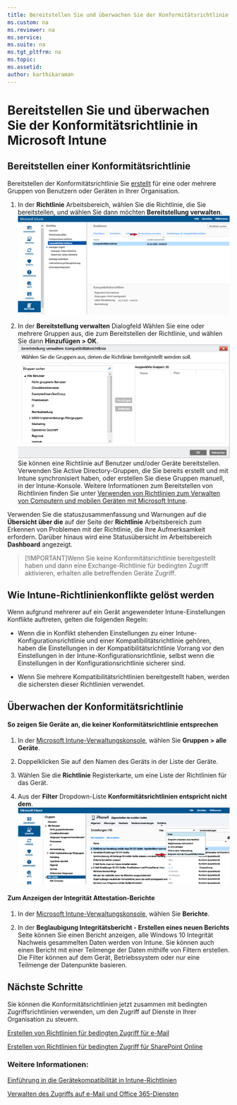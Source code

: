 ```yaml
---
title: Bereitstellen Sie und überwachen Sie der Konformitätsrichtlinie in Microsoft Intune
ms.custom: na
ms.reviewer: na
ms.service:
ms.suite: na
ms.tgt_pltfrm: na
ms.topic:
ms.assetid:
author: karthikaraman
---
```

# Bereitstellen Sie und überwachen Sie der Konformitätsrichtlinie in Microsoft Intune
## Bereitstellen einer Konformitätsrichtlinie
Bereitstellen der Konformitätsrichtlinie Sie [erstellt](create-a-device-compliance-policy-in-microsoft-intune.md) für eine oder mehrere Gruppen von Benutzern oder Geräten in Ihrer Organisation.

1.  In der **Richtlinie** Arbeitsbereich, wählen Sie die Richtlinie, die Sie bereitstellen, und wählen Sie dann möchten **Bereitstellung verwalten**.
![IntuneSA3cDeployCompliancePolicy2](./media/intune-sa-3c-deploy-compliance-policy2.png)

2.  In der **Bereitstellung verwalten** Dialogfeld Wählen Sie eine oder mehrere Gruppen aus, die zum Bereitstellen der Richtlinie, und wählen Sie dann **Hinzufügen > OK**.
![IntuneSA3dDeployCompliancePolicy3_Manage](./media/intune-sa-3d-deploy-compliance-policy3-Manage.png)
Sie können eine Richtlinie auf Benutzer und/oder Geräte bereitstellen. Verwenden Sie Active Directory-Gruppen, die Sie bereits erstellt und mit Intune synchronisiert haben, oder erstellen Sie diese Gruppen manuell, in der Intune-Konsole. Weitere Informationen zum Bereitstellen von Richtlinien finden Sie unter [Verwenden von Richtlinien zum Verwalten von Computern und mobilen Geräten mit Microsoft Intune](./intunedocs/use-policies-to-manage-computers-and-mobile-devices-with-microsoft-intune.md).

Verwenden Sie die statuszusammenfassung und Warnungen auf die **Übersicht über die** auf der Seite der **Richtlinie** Arbeitsbereich zum Erkennen von Problemen mit der Richtlinie, die Ihre Aufmerksamkeit erfordern. Darüber hinaus wird eine Statusübersicht im Arbeitsbereich **Dashboard** angezeigt.

> [!IMPORTANT]Wenn Sie keine Konformitätsrichtlinie bereitgestellt haben und dann eine Exchange-Richtlinie für bedingten Zugriff aktivieren, erhalten alle betreffenden Geräte Zugriff.

## Wie Intune-Richtlinienkonflikte gelöst werden
Wenn aufgrund mehrerer auf ein Gerät angewendeter Intune-Einstellungen Konflikte auftreten, gelten die folgenden Regeln:

-   Wenn die in Konflikt stehenden Einstellungen zu einer Intune-Konfigurationsrichtlinie und einer Kompatibilitätsrichtlinie gehören, haben die Einstellungen in der Kompatibilitätsrichtlinie Vorrang vor den Einstellungen in der Intune-Konfigurationsrichtlinie, selbst wenn die Einstellungen in der Konfigurationsrichtlinie sicherer sind.

-   Wenn Sie mehrere Kompatibilitätsrichtlinien bereitgestellt haben, werden die sichersten dieser Richtlinien verwendet.

## Überwachen der Konformitätsrichtlinie

#### So zeigen Sie Geräte an, die keiner Konformitätsrichtlinie entsprechen

1.  In der [Microsoft Intune-Verwaltungskonsole](https://manage.microsoft.com), wählen Sie **Gruppen > alle Geräte**.

2.  Doppelklicken Sie auf den Namen des Geräts in der Liste der Geräte.

3.  Wählen Sie die **Richtlinie** Registerkarte, um eine Liste der Richtlinien für das Gerät.

4.  Aus der **Filter** Dropdown-Liste **Konformitätsrichtlinien entspricht nicht dem**.
![IntuneSA3eViewDeviceNoncomplaince](./media/intune-sa-3e-view-device-noncompliance.png)

#### Zum Anzeigen der Integrität Attestation-Berichte

1.  In der [Microsoft Intune-Verwaltungskonsole](https://manage.microsoft.com), wählen Sie **Berichte**.

2.  In der **Beglaubigung Integritätsbericht - Erstellen eines neuen Berichts** Seite können Sie einen Bericht anzeigen, alle Windows 10 Integrität Nachweis gesammelten Daten werden von Intune. Sie können auch einen Bericht mit einer Teilmenge der Daten mithilfe von Filtern erstellen. Die Filter können auf dem Gerät, Betriebssystem oder nur eine Teilmenge der Datenpunkte basieren.


## Nächste Schritte
Sie können die Konformitätsrichtlinien jetzt zusammen mit bedingten Zugriffsrichtlinien verwenden, um den Zugriff auf Dienste in Ihrer Organisation zu steuern.

[Erstellen von Richtlinien für bedingten Zugriff für e-Mail](manage-email-access-with-microsoft-intune.md)

[Erstellen von Richtlinien für bedingten Zugriff für SharePoint Online](manage-sharepoint-online-access-with-microsoft-intune.md)

### Weitere Informationen:
[Einführung in die Gerätekompatibilität in Intune-Richtlinien](introduction-to-device-compliance-policies-in-microsoft-intune.md)

[Verwalten des Zugriffs auf e-Mail und Office 365-Diensten](manage-access-to-email-and-O365-services-with-intune.md)


<!--HONumber=Mar16_HO4-->


